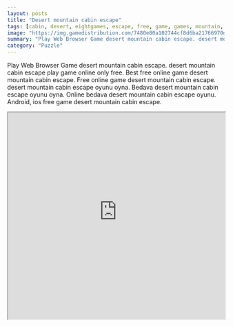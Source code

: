 ```yaml
---
layout: posts
title: "Desert mountain cabin escape"
tags: [cabin, desert, eightgames, escape, free, game, games, mountain, new, online, play, download, free, online, games, oyna, game, free, games, play, play, games]
image: "https://img.gamedistribution.com/7480e80a102744cf8d6ba21766970d9d.jpg"
summary: "Play Web Browser Game desert mountain cabin escape. desert mountain cabin escape play game online only free. Best free online game desert mountain cabin escape. Free online game desert mountain cabin escape. desert mountain cabin escape oyunu oyna. Bedava desert mountain cabin escape oyunu oyna. Online bedava desert mountain cabin escape oyunu. Android, ios free game desert mountain cabin escape."
category: "Puzzle"
---
```


Play Web Browser Game desert mountain cabin escape. desert mountain cabin escape play game online only free. Best free online game desert mountain cabin escape. Free online game desert mountain cabin escape. desert mountain cabin escape oyunu oyna. Bedava desert mountain cabin escape oyunu oyna. Online bedava desert mountain cabin escape oyunu. Android, ios free game desert mountain cabin escape.

<iframe width="100%" height="480px;" src="https://flash.gamedistribution.com?game=7480e80a102744cf8d6ba21766970d9d"></iframe>